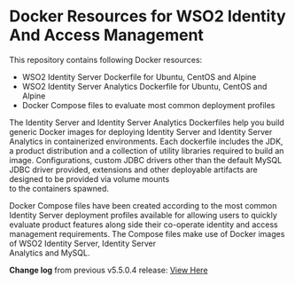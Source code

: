 # Docker Resources for WSO2 Identity And Access Management

This repository contains following Docker resources:

- WSO2 Identity Server Dockerfile for Ubuntu, CentOS and Alpine
- WSO2 Identity Server Analytics Dockerfile for Ubuntu, CentOS and Alpine
- Docker Compose files to evaluate most common deployment profiles

The Identity Server and Identity Server Analytics Dockerfiles help you build generic Docker images for deploying Identity Server and
Identity Server Analytics in containerized environments. Each dockerfile includes the JDK, a product distribution and a collection of utility
libraries required to build an image. Configurations, custom JDBC drivers other than the default MySQL JDBC driver provided, extensions and other deployable artifacts are designed 
to be provided via volume mounts<br> to the containers spawned.

Docker Compose files have been created according to the most common Identity Server deployment profiles available for allowing users to quickly evaluate
product features along side their co-operate identity and access management requirements. The Compose files make use of
Docker images of WSO2 Identity Server, Identity Server<br> Analytics and MySQL.

**Change log** from previous v5.5.0.4 release: [View Here](CHANGELOG.md)
